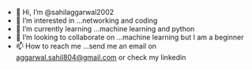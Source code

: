 - 👋 Hi, I’m @sahilaggarwal2002
- 👀 I’m interested in ...networking and coding
- 🌱 I’m currently learning ...machine learning and python
- 💞️ I’m looking to collaborate on ...machine learning but I am  a beginner
- 📫 How to reach me ...send me an email on aggarwal.sahil804@gmail.com or check my linkedin

<!---
sahilaggarwal2002/sahilaggarwal2002 is a ✨ special ✨ repository because its `README.md` (this file) appears on your GitHub profile.
You can click the Preview link to take a look at your changes.
--->
